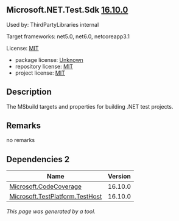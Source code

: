 Microsoft.NET.Test.Sdk [16.10.0](https://www.nuget.org/packages/Microsoft.NET.Test.Sdk/16.10.0)
--------------------

Used by: ThirdPartyLibraries internal

Target frameworks: net5.0, net6.0, netcoreapp3.1

License: [MIT](../../../../licenses/mit) 

- package license: [Unknown]() 
- repository license: [MIT](https://github.com/microsoft/vstest) 
- project license: [MIT](https://github.com/microsoft/vstest/) 

Description
-----------
The MSbuild targets and properties for building .NET test projects.

Remarks
-----------
no remarks


Dependencies 2
-----------

|Name|Version|
|----------|:----|
|[Microsoft.CodeCoverage](../../../../packages/nuget.org/microsoft.codecoverage/16.10.0)|16.10.0|
|[Microsoft.TestPlatform.TestHost](../../../../packages/nuget.org/microsoft.testplatform.testhost/16.10.0)|16.10.0|

*This page was generated by a tool.*